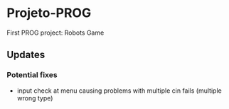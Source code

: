 # Projeto-PROG
First PROG project: Robots Game

## Updates
### Potential fixes
- input check at menu causing problems with multiple cin fails (multiple wrong type)
